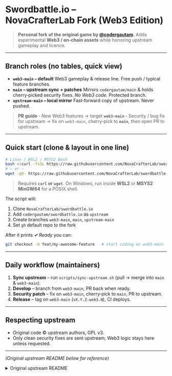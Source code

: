 # Swordbattle.io – NovaCrafterLab Fork (Web3 Edition)

> **Personal fork of the original game by [@codergautam](https://github.com/codergautam/swordbattle.io).** Adds experimental **Web3 / on‑chain assets** while honoring upstream gameplay and licence.

---

## Branch roles (no tables, quick view)

- **`web3-main` – default**
  Web3 gameplay & release line. Free push / typical feature branches.
- **`main` – upstream sync + patches**
  Mirrors `codergautam/main` & holds cherry‑picked security fixes. _No Web3 code._ Protected branch.
- **`upstream-main` – local mirror**
  Fast‑forward copy of upstream. Never pushed.

> **PR guide**
> ‑ New Web3 features → target **`web3-main`**
> ‑ Security / bug fix for upstream → fix on `web3-main`, cherry‑pick to **`main`**, then open PR to upstream.

---

## Quick start (clone & layout in one line)

```bash
# Linux / WSL2 / MSYS2 Bash
bash <(curl -fsSL https://raw.githubusercontent.com/NovaCrafterLab/swordbattle.io/web3-main/scripts/init-web3.sh)
# – or –
wget -qO- https://raw.githubusercontent.com/NovaCrafterLab/swordbattle.io/web3-main/scripts/init-web3.sh | bash
```

> Requires **`curl` or `wget`**.
> On Windows, run inside **WSL2** or **MSYS2 MinGW64** for a POSIX shell.

The script will:

1. Clone `NovaCrafterLab/swordbattle.io`
2. Add `codergautam/swordbattle.io` as `upstream`
3. Create branches `web3-main`, `main`, `upstream-main`
4. Set `gh` default repo to the fork

After it prints _✔ Ready_ you can:

```bash
git checkout -b feat/my-awesome-feature   # start coding on web3-main
```

---

## Daily workflow (maintainers)

1. **Sync upstream** – run `scripts/sync-upstream.sh` (pull → merge into `main` & `web3-main`).
2. **Develop** – branch from `web3-main`, PR back when ready.
3. **Security patch** – fix on `web3-main`, cherry‑pick to `main`, PR to upstream.
4. **Release** – tag on `web3-main` (`vX.Y.Z-web3.N`), CI deploys.

---

## Respecting upstream

- Original code © upstream authors, GPL v3.
- Only clean security fixes are sent upstream; Web3 logic stays here unless requested.

---

_(Original upstream README below for reference)_

<details>
<summary>Original upstream README</summary>

# Welcome!

Swordbattle.io is a multiplayer game where players fight each other with different 2D swords, and try to gain coins. The more coins you have, the bigger and powerful you get! Try to become the biggest of them all.

## Special Thanks

- Guru for helping make it less laggy
- Mistik for networking base
- Cool guy 53 (aka yocto) for maintaining the game late 2024
- All the artists for bringing sb to life

> Note: you are looking at the V2 version of the code. For the old V1 version, go to the [v1 repo](https://github.com/codergautam/swordbattle.io-legacy)

Play now at [swordbattle.io](http://swordbattle.io) and see the [leaderboard](https://www.swordbattle.io/leaderboard).

## Community

- [Discord](https://discord.com/invite/BDG8AfkysZ)

## Run Locally

### Windows Video Tutorial (thanks to @Number1)

[https://www.youtube.com/watch?v=cCBdGGHIX-0\&t=2s](https://www.youtube.com/watch?v=cCBdGGHIX-0&t=2s)

A more detailed guide will be released soon but for now, follow these instructions:

1. Install NodeJS v18 and Yarn (with npm `npm install -g yarn`)
2. Clone this repo
3. Open two Terminals/CMD in the directory with extracted source
4. Run this command on one window to start the server: `cd server && yarn install && yarn start`
5. Run this command on the second terminal to start the client: `cd client && yarn install && yarn start`
6. Go to `localhost:8000` (server hosted at `localhost:3000`)

If you face any issues, you can get help on the [Swordbattle.io Discord Server](https://discord.com/invite/BDG8AfkysZ)!

## License

You can use this code as a base for your IO games, but please change it to a considerable amount to make it a different game. Under libraries and code you used, please add a link to this GitHub repository. Furthermore, under the GPL License, your game **MUST** also be open source. You cannot just take this free code and make it proprietary.

Thanks.

[![DigitalOcean Referral Badge](https://web-platforms.sfo2.cdn.digitaloceanspaces.com/WWW/Badge%201.svg)](https://www.digitalocean.com/?refcode=78c9223db701&utm_campaign=Referral_Invite&utm_medium=Referral_Program&utm_source=badge)

</details>

